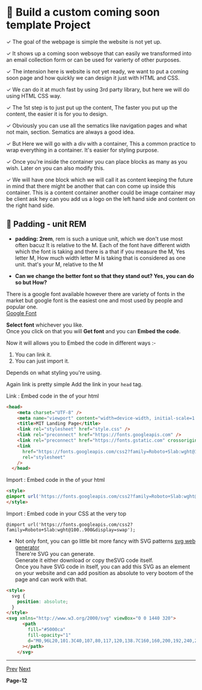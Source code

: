 
# 🚀 Build a custom coming soon template Project

✓ The goal of the webpage is simple the website is not yet up. <br/>

✓ It shows up a coming soon websoye that can easily we transformed into an email collection form or can be used for varierty of other purposes. <br/>

✓ The intension here is website is not yet ready, we want to put a coming soon page and how quickly we can design it just with HTML and CSS. <br/>

✓ We can do it at much fast by using 3rd party library, but here we will do using HTML CSS way. <br/>

✓ The 1st step is to just put up the content, The faster you put up the content, the easier it is for you to design. <br/>

✓ Obviously you can use all the sematics like navigation pages and what not main, section. Sematics are always a good idea. <br/>

✓ But Here we will go with a div with a container, This a common practice to wrap everything in a container. It's easier for styling purpose. <br/>

✓ Once you're inside the container you can place blocks as many as you wish. Later on you can also modify this. <br/>

✓ We will have one block which we will call it as content keeping the future in mind that there might be another that can con come up inside this container.
This is a content container another could be image container may be client ask hey can you add us a logo on the left hand side and content on the right hand side. <br/>

## 📙 Padding - unit REM

- **padding: 2rem**, rem is such a unique unit, which we don't use most often bacuz It is relative to the M. Each of the font have different width which the
  font is taking and there is a that if you measure the M, Yes letter M, How much width letter M is taking that is considered as one unit.  that's your M,
  relative to the M


- **Can we change the better font so that they stand out? Yes, you can do so but How?**
  
There is a google font available however there are variety of fonts in the market but google font is the easiest one and  most used by people and popular one. <br/>
[Google Font](https://fonts.google.com/) <br/>

**Select font** whichever you like. <br/>
Once you click on that you will **Get font** and you can **Embed the code**. <br/>

Now it will allows you to Embed the code in different ways :- 
1. You can link it.
2. You can just import it.

Depends on what styling you're using. <br/>

Again link is pretty simple Add the link in your ```head``` tag. <br/>

Link : Embed code in the <head> of your html
```html
<head>
    <meta charset="UTF-8" />
    <meta name="viewport" content="width=device-width, initial-scale=1.0" />
    <title>MIT Landing Page</title>
    <link rel="stylesheet" href="style.css" />
    <link rel="preconnect" href="https://fonts.googleapis.com" />
    <link rel="preconnect" href="https://fonts.gstatic.com" crossorigin />
    <link
      href="https://fonts.googleapis.com/css2?family=Roboto+Slab:wght@100..900&display=swap"
      rel="stylesheet"
    />
  </head>
```
Import : Embed code in the <head> of your html

```html
<style>
@import url('https://fonts.googleapis.com/css2?family=Roboto+Slab:wght@100..900&display=swap');
</style>
```
Import : Embed code in your CSS at the very top

```
@import url('https://fonts.googleapis.com/css2?family=Roboto+Slab:wght@100..900&display=swap');
```

- Not only font, you can go little bit more fancy with SVG patterns
  [svg web generator](https://getwaves.io/) <br/>
  There're SVG you can generate. <br/>
  Generate it either download or copy theSVG code itself. <br/>
  Once you have SVG code in itself, you can add this SVG as an element on your website and can add position as absolute to very bootom of the page and can
  work with that. <br/>

```html
<style>
  svg {
    position: absolute;
  }
</style>
<svg xmlns="http://www.w3.org/2000/svg" viewBox="0 0 1440 320">
      <path
        fill="#5000ca"
        fill-opacity="1"
        d="M0,96L20,101.3C40,107,80,117,120,138.7C160,160,200,192,240,213.3C280,235,320,245,360,213.3C400,181,440,107,480,64C520,21,560,11,600,42.7C640,75,680,149,720,154.7C760,160,800,96,840,96C880,96,920,160,960,165.3C1000,171,1040,117,1080,90.7C1120,64,1160,64,1200,96C1240,128,1280,192,1320,213.3C1360,235,1400,213,1420,202.7L1440,192L1440,320L1420,320C1400,320,1360,320,1320,320C1280,320,1240,320,1200,320C1160,320,1120,320,1080,320C1040,320,1000,320,960,320C920,320,880,320,840,320C800,320,760,320,720,320C680,320,640,320,600,320C560,320,520,320,480,320C440,320,400,320,360,320C320,320,280,320,240,320C200,320,160,320,120,320C80,320,40,320,20,320L0,320Z"
      ></path>
    </svg>

```

---

[Prev]()  [Next]()

**Page-12**
